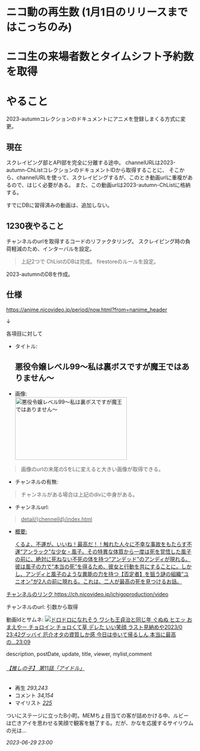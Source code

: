 # ニコ動の再生数 (1月1日のリリースまではこっちのみ)
# ニコ生の来場者数とタイムシフト予約数を取得

# やること
2023-autumnコレクションのドキュメントにアニメを登録しまくる方式に変更。

## 現在
スクレイピング部とAPI部を完全に分離する途中。
channelURLは2023-autumn-ChListコレクションのドキュメントIDから取得することに、
そこから、channelURLを使って、スクレイピングするが、このとき動画urlに重複があるので、はじく必要がある。
また、この動画urlは2023-autumn-ChListに格納する。

すでにDBに習得済みの動画は、追加しない。

## 1230夜やること

チャンネルのurlを取得するコードのリファクタリング。
スクレイピング時の負荷軽減のため、インターバルを設定。
> 上記2つで ChListのDBは完成。
firestoreのルールを設定。


2023-autumnのDBを作成。

## 仕様
https://anime.nicovideo.jp/period/now.html?from=nanime_header

↓

各項目に対して
- タイトル: <h2 class="gDySc">悪役令嬢レベル99～私は裏ボスですが魔王ではありません～</h2>
- 画像: <div class="_3ke9H"><img src="/assets/images/detail/akuyakulv99-anime_S.jpg" alt="悪役令嬢レベル99～私は裏ボスですが魔王ではありません～" width="300" height="168" loading="lazy"></div>
> 画像のurlの末尾のSをLに変えると大きい画像が取得できる。

- チャンネルの有無: <div class="J9hxP"><!----></div>
> チャンネルがある場合は上記のdivに中身がある。

- チャンネルurl: <a href="/detail/ishura-anime/index.html?from=nanime_2024-winter_list" class="_2R1vQ">
> detail/{chennelId}/index.html

- 概要: <p class="_bV14">くるよ、不運が。いいね！最高だ！！触れた人々に不幸な事故をもたらす不運“アンラック”な少女・風子。その特異な体質から一度は死を覚悟した風子の前に、絶対に死ねない不死の体を持つ“アンデッド”のアンディが現れる。
彼は風子の力で“本当の死”を得るため、彼女と行動を共にすることに。しかし、アンディと風子のような異能の力を持つ【否定者】を狙う謎の組織“ユニオン”が2人の前に現れる。これは、二人が最高の死を見つけるお話。</p>

チャンネルのリンク
https://ch.nicovideo.jp/ichigoproduction/video

チャンネルのurl: 引数から取得

動画Idとサムネ: <a href="https://www.nicovideo.jp/watch/so42407832" class="thumb_video thumb_150 wide"><img src="https://nicovideo.cdn.nimg.jp/thumbnails/42407832/42407832.26646123"><span class="purchase_type" title=""><span class="inner ppv all_pay"></span></span><span class="badge last_res" title="ドロドロになれそう ワシも王貞治と同じ年 ぐぬぬ ヒエッ おまえやー チョロイン チョロくて草 デレた いい笑顔 ラスト見納めや2023/0 23:42グッバイ 厄介オタの資質しか感 今日は歩いて帰るしん 本当に最高の...">ドロドロになれそう ワシも王貞治と同じ年 ぐぬぬ ヒエッ おまえやー チョロイン チョロくて草 デレた いい笑顔 ラスト見納めや2023/0 23:42グッバイ 厄介オタの資質しか感 今日は歩いて帰るしん 本当に最高の...</span><span class="badge br length" title="23:09">23:09</span></a>


description, postDate, update, title, viewer, mylist,comment
<div class="item_right">
    <h6 class="title">
        <a href="https://www.nicovideo.jp/watch/so42407832" title="【推しの子】 第11話「アイドル」">【推しの子】 第11話「アイドル」</a>
    </h6>
    <ul class="counts">
        <li class="view ">
            <label>再生</label>
            <var>293,243</var>
        </li>
        <li class="comment ">
            <label>コメント</label>
            <var>34,154</var>
        </li>
        <li class="mylist ">
            <label>マイリスト</label>
            <a href="https://www.nicovideo.jp/openlist/so42407832" target="_blank" title="この動画を登録している公開マイリスト一覧"><var>225</var></a>
        </li>
    </ul>
    <p class="description">
        ついにステージに立ったB小町。MEMちょ目当ての客が詰めかける中、ルビーは亡きアイを思わせる笑顔で観客を魅了する。だが、かなを応援するサイリウムの光は...
    </p>
    <p class="time">
        <time>
            <var title="2023/06/29 23:00">
            2023-06-29 23:00
            </var>
        </time>
    </p>
</div>